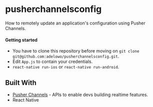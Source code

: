 # pusherchannelsconfig


How to remotely update an application's configuration using Pusher Channels.


#### Getting started

- You have to clone this repository before moving on `git clone git@github.com:adelowo/pusherchannelsconfig.git`.
- Edit `App.js` to contain your credentials.
- `react-native run-ios` or `react-native run-android`.

## Built With

- [Pusher Channels](https://pusher.com/channels) - APIs to enable devs building realtime features.
- React Native
